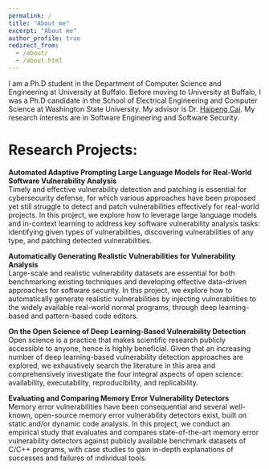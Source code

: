 ```yaml
---
permalink: /
title: "About me"
excerpt: "About me"
author_profile: true
redirect_from: 
  - /about/
  - /about.html
---
```


I am a Ph.D student in the Department of Computer Science and Engineering at University at Buffalo. Before moving to University at Buffalo, I was a Ph.D candidate in the School of Electrical Engineering and Computer Science at Washington State University. My advisor is Dr. [Haipeng Cai](https://chapering.github.io/). My research interests are in Software Engineering and Software Security.

# Research Projects:

**Automated Adaptive Prompting Large Language Models for Real-World Software Vulnerability Analysis** \
Timely and effective vulnerability detection and patching is essential for cybersecurity defense, for which various approaches have been proposed yet still struggle to detect and patch vulnerabilities effectively for real-world projects. In this project, we explore how to leverage large language models and in-context learning to address key software vulnerability analysis tasks: identifying given types of vulnerabilities, discovering vulnerabilities of any type, and patching detected vulnerabilities.

**Automatically Generating Realistic Vulnerabilities for Vulnerability Analysis** \
Large-scale and realistic vulnerability datasets are essential for both benchmarking existing techniques and developing effective data-driven approaches for software security. In this project, we explore how to automatically generate realistic vulnerabilities by injecting vulnerabilities to the widely available real-world normal programs, through deep learning-based and pattern-based code editors.

**On the Open Science of Deep Learning-Based Vulnerability Detection** \
Open science is a practice that makes scientific research publicly accessible to anyone, hence is highly beneficial. Given that an increasing number of deep learning-based vulnerability detection approaches are explored, we exhaustively search the literature in this area and comprehensively investigate the four integral aspects of open science: availability, executability, reproducibility, and replicability.

**Evaluating and Comparing Memory Error Vulnerability Detectors** \
Memory error vulnerabilities have been consequential and several well-known, open-source memory error vulnerability detectors exist, built on static and/or dynamic code analysis. In this project, we conduct an empirical study that evaluates and compares state-of-the-art memory error vulnerability detectors against publicly available benchmark datasets of C/C++ programs, with case studies to gain in-depth explanations of successes and failures of individual tools.


